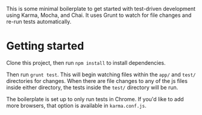 This is some minimal boilerplate to get started with test-driven development using Karma, Mocha, and Chai. It uses Grunt to watch for file changes and re-run tests automatically.

# Getting started

Clone this project, then run `npm install` to install dependencies.

Then run `grunt test`. This will begin watching files within the `app/` and `test/` directories for changes. When there are file changes to any of the js files inside either directory, the tests inside the `test/` directory will be run.

The boilerplate is set up to only run tests in Chrome. If you'd like to add more browsers, that option is available in `karma.conf.js`.
